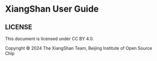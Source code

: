 # XiangShan User Guide

## LICENSE

This document is licensed under CC BY 4.0.

Copyright © 2024 The XiangShan Team, Beijing Institute of Open Source Chip
